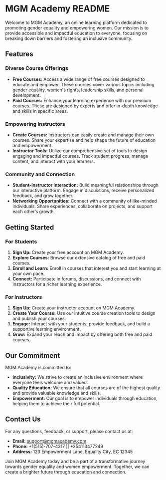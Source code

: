 # MGM Academy README

Welcome to MGM Academy, an online learning platform dedicated to promoting gender equality and empowering women. Our mission is to provide accessible and impactful education to everyone, focusing on breaking down barriers and fostering an inclusive community.

## Features

### Diverse Course Offerings
- **Free Courses:** Access a wide range of free courses designed to educate and empower. These courses cover various topics including gender equality, women's rights, leadership skills, and personal development.
- **Paid Courses:** Enhance your learning experience with our premium courses. These are designed by experts and offer in-depth knowledge and skills in specific areas.

### Empowering Instructors
- **Create Courses:** Instructors can easily create and manage their own courses. Share your expertise and help shape the future of education and empowerment.
- **Instructor Tools:** Utilize our comprehensive set of tools to design engaging and impactful courses. Track student progress, manage content, and interact with your learners.

### Community and Connection
- **Student-Instructor Interaction:** Build meaningful relationships through our interactive platform. Engage in discussions, receive personalized feedback, and grow together.
- **Networking Opportunities:** Connect with a community of like-minded individuals. Share experiences, collaborate on projects, and support each other’s growth.

## Getting Started

### For Students
1. **Sign Up:** Create your free account on MGM Academy.
2. **Explore Courses:** Browse our extensive catalog of free and paid courses.
3. **Enroll and Learn:** Enroll in courses that interest you and start learning at your own pace.
4. **Connect:** Participate in forums, discussions, and connect with instructors for a richer learning experience.

### For Instructors
1. **Sign Up:** Create your instructor account on MGM Academy.
2. **Create Your Course:** Use our intuitive course creation tools to design and publish your courses.
3. **Engage:** Interact with your students, provide feedback, and build a supportive learning environment.
4. **Grow:** Expand your reach and impact by offering both free and paid courses.

## Our Commitment

MGM Academy is committed to:
- **Inclusivity:** We strive to create an inclusive environment where everyone feels welcome and valued.
- **Quality Education:** We ensure that all courses are of the highest quality and provide valuable knowledge and skills.
- **Empowerment:** Our goal is to empower individuals through education, helping them to achieve their full potential.

## Contact Us

For any questions, feedback, or support, please contact us at:

- **Email:** support@mgmacademy.com 
- **Phone:** +1(515)-707-4317 || +254113477249
- **Address:** 123 Empowerment Lane, Equality City, EC 12345 

Join MGM Academy today and be a part of a transformative journey towards gender equality and women empowerment. Together, we can create a brighter future through education and connection.